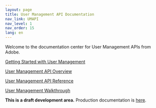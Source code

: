 ```yaml
---
layout: page
title: User Management API Documentation
nav_link: UMAPI
nav_level: 1
nav_order: 15
lang: en
---
```


Welcome to the documentation center for User Management APIs from Adobe.


[Getting Started with User Management](getstarted.md)

[User Management API Overview](API_introduction.md)

[User Management API Reference](RefOverview.md)

[User Management Walkthrough](samples/index.md)

**This is a draft development area.**  Production documentation is [here](https://www.adobe.io/apis/cloudplatform/usermanagement/docs/gettingstarted.html).


